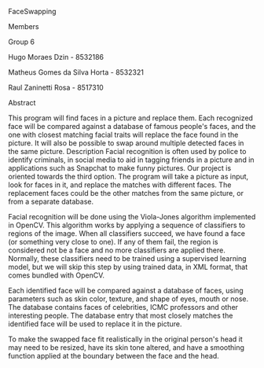 FaceSwapping

Members

Group 6

Hugo Moraes Dzin - 8532186

Matheus Gomes da Silva Horta - 8532321

Raul Zaninetti Rosa - 8517310

Abstract

This program will find faces in a picture and replace them. Each recognized face will be compared against a database of famous people's faces, and the one with closest matching facial traits will replace the face found in the picture. It will also be possible to swap around multiple detected faces in the same picture.
Description
Facial recognition is often used by police to identify criminals, in social media to aid in tagging friends in a picture and in applications such as Snapchat to make funny pictures. Our project is oriented towards the third option. The program will take a picture as input, look for faces in it, and replace the matches with different faces. The replacement faces could be the other matches from the same picture, or from a separate database.
 
Facial recognition will be done using the Viola-Jones algorithm implemented in OpenCV. This algorithm works by applying a sequence of classifiers to regions of the image. When all classifiers succeed, we have found a face (or something very close to one). If any of them fail, the region is considered not be a face and no more classifiers are applied there. Normally, these classifiers need to be trained using a supervised learning model, but we will skip this step by using trained data, in XML format, that comes bundled with OpenCV.
 
Each identified face will be compared against a database of faces, using parameters such as skin color, texture, and shape of eyes, mouth or nose. The database contains faces of celebrities, ICMC professors and other interesting people. The database entry that most closely matches the identified face will be used to replace it in the picture.
 
To make the swapped face fit realistically in the original person's head it may need to be resized, have its skin tone altered, and have a smoothing function applied at the boundary between the face and the head.
